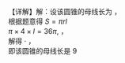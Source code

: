 【详解】解：设该圆锥的母线长为 ，  
根据题意得 $S = \pi r l$   
$\pi \times 4 \times l = 3 6 \pi ,$ ，  
解得 $\cdot$ ，  
即该圆锥的母线长是 9
